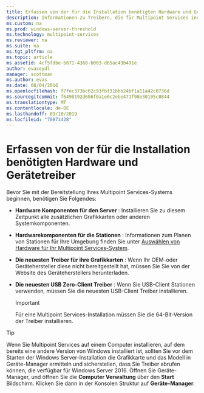 ```yaml
---
title: Erfassen von der für die Installation benötigten Hardware und Gerätetreiber
description: Informationen zu Treibern, die für Multipoint Services installiert werden müssen
ms.custom: na
ms.prod: windows-server-threshold
ms.technology: multipoint-services
ms.reviewer: na
ms.suite: na
ms.tgt_pltfrm: na
ms.topic: article
ms.assetid: 4cf5fdbe-b871-4360-b003-d65ac43b491e
author: evaseydl
manager: scottman
ms.author: evas
ms.date: 08/04/2016
ms.openlocfilehash: f7fec373bc62c93fbf31bbb24bf1a11a42c0736d
ms.sourcegitcommit: f6490192d686f0a1e0c2ebe471f98e30105c0844
ms.translationtype: MT
ms.contentlocale: de-DE
ms.lasthandoff: 09/10/2019
ms.locfileid: "70871428"
---
```

# <a name="collect-hardware-and-device-drivers-needed-for-the-installation"></a>Erfassen von der für die Installation benötigten Hardware und Gerätetreiber
Bevor Sie mit der Bereitstellung Ihres Multipoint Services-Systems beginnen, benötigen Sie Folgendes:  
  
-   **Hardware Komponenten für den Server** : Installieren Sie zu diesem Zeitpunkt alle zusätzlichen Grafikkarten oder anderen Systemkomponenten.  
  
-   **Hardwarekomponenten für die Stationen** : Informationen zum Planen von Stationen für Ihre Umgebung finden Sie unter [Auswählen von Hardware für Ihr Multipoint Services-System](Selecting-Hardware-for-Your-MultiPoint-services-System.md).
-   **Die neuesten Treiber für ihre Grafikkarten** : Wenn Ihr OEM-oder Gerätehersteller diese nicht bereitgestellt hat, müssen Sie Sie von der Website des Geräteherstellers herunterladen.  
  
-   **Die neuesten USB Zero-Client Treiber** : Wenn Sie USB-Client Stationen verwenden, müssen Sie die neuesten USB-Client Treiber installieren.  
  
    > [!IMPORTANT]  
    > Für eine Multipoint Services-Installation müssen Sie die 64-Bit-Version der Treiber installieren.  
  
> [!TIP]  
> Wenn Sie Multipoint Services auf einem Computer installieren, auf dem bereits eine andere Version von Windows installiert ist, sollten Sie vor dem Starten der Windows Server-Installation die Grafikkarte und das Modell in Geräte-Manager ermitteln und sicherstellen, dass Sie Treiber abrufen können, die verfügbar für Windows Server 2016. Öffnen Sie Geräte-Manager, und öffnen Sie die **Computer Verwaltung** über den **Start** Bildschirm. Klicken Sie dann in der Konsolen Struktur auf **Geräte-Manager**.
